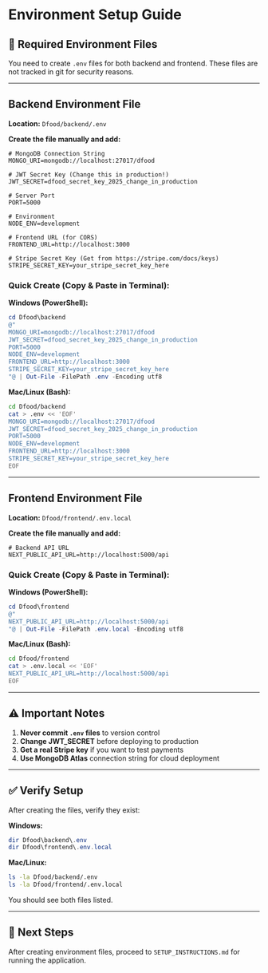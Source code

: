 # Environment Setup Guide

## 🔧 Required Environment Files

You need to create `.env` files for both backend and frontend. These files are not tracked in git for security reasons.

---

## Backend Environment File

**Location:** `Dfood/backend/.env`

**Create the file manually and add:**

```env
# MongoDB Connection String
MONGO_URI=mongodb://localhost:27017/dfood

# JWT Secret Key (Change this in production!)
JWT_SECRET=dfood_secret_key_2025_change_in_production

# Server Port
PORT=5000

# Environment
NODE_ENV=development

# Frontend URL (for CORS)
FRONTEND_URL=http://localhost:3000

# Stripe Secret Key (Get from https://stripe.com/docs/keys)
STRIPE_SECRET_KEY=your_stripe_secret_key_here
```

### Quick Create (Copy & Paste in Terminal):

**Windows (PowerShell):**
```powershell
cd Dfood\backend
@"
MONGO_URI=mongodb://localhost:27017/dfood
JWT_SECRET=dfood_secret_key_2025_change_in_production
PORT=5000
NODE_ENV=development
FRONTEND_URL=http://localhost:3000
STRIPE_SECRET_KEY=your_stripe_secret_key_here
"@ | Out-File -FilePath .env -Encoding utf8
```

**Mac/Linux (Bash):**
```bash
cd Dfood/backend
cat > .env << 'EOF'
MONGO_URI=mongodb://localhost:27017/dfood
JWT_SECRET=dfood_secret_key_2025_change_in_production
PORT=5000
NODE_ENV=development
FRONTEND_URL=http://localhost:3000
STRIPE_SECRET_KEY=your_stripe_secret_key_here
EOF
```

---

## Frontend Environment File

**Location:** `Dfood/frontend/.env.local`

**Create the file manually and add:**

```env
# Backend API URL
NEXT_PUBLIC_API_URL=http://localhost:5000/api
```

### Quick Create (Copy & Paste in Terminal):

**Windows (PowerShell):**
```powershell
cd Dfood\frontend
@"
NEXT_PUBLIC_API_URL=http://localhost:5000/api
"@ | Out-File -FilePath .env.local -Encoding utf8
```

**Mac/Linux (Bash):**
```bash
cd Dfood/frontend
cat > .env.local << 'EOF'
NEXT_PUBLIC_API_URL=http://localhost:5000/api
EOF
```

---

## ⚠️ Important Notes

1. **Never commit `.env` files** to version control
2. **Change JWT_SECRET** before deploying to production
3. **Get a real Stripe key** if you want to test payments
4. **Use MongoDB Atlas** connection string for cloud deployment

---

## ✅ Verify Setup

After creating the files, verify they exist:

**Windows:**
```powershell
dir Dfood\backend\.env
dir Dfood\frontend\.env.local
```

**Mac/Linux:**
```bash
ls -la Dfood/backend/.env
ls -la Dfood/frontend/.env.local
```

You should see both files listed.

---

## 🚀 Next Steps

After creating environment files, proceed to `SETUP_INSTRUCTIONS.md` for running the application.

